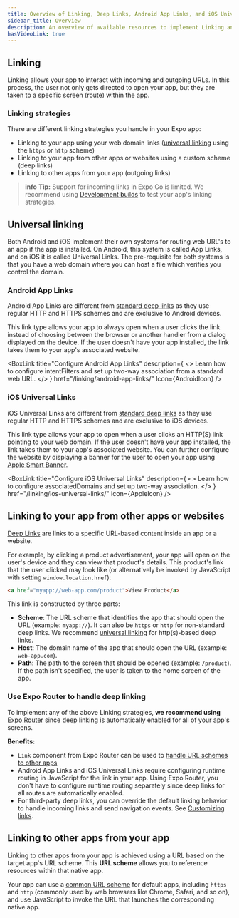 ```yaml
---
title: Overview of Linking, Deep Links, Android App Links, and iOS Universal Links
sidebar_title: Overview
description: An overview of available resources to implement Linking and Deep Links in your Expo apps.
hasVideoLink: true
---
```


## Linking

Linking allows your app to interact with incoming and outgoing URLs. In this process, the user not only gets directed to open your app, but they are taken to a specific screen (route) within the app.

### Linking strategies

There are different linking strategies you handle in your Expo app:

- Linking to your app using your web domain links ([universal linking](#universal-linking) using the `https` or `http` scheme)
- Linking to your app from other apps or websites using a custom scheme (deep links)
- Linking to other apps from your app (outgoing links)

> **info** **Tip:** Support for incoming links in Expo Go is limited. We recommend using [Development builds](/develop/development-builds/introduction/) to test your app's linking strategies.

## Universal linking

Both Android and iOS implement their own systems for routing web URL's to an app if the app is installed. On Android, this system is called App Links, and on iOS it is called Universal Links. The pre-requisite for both systems is that you have a web domain where you can host a file which verifies you control the domain.

### Android App Links

Android App Links are different from [standard deep links](#linking-to-your-app-from-other-apps-or-websites) as they use regular HTTP and HTTPS schemes and are exclusive to Android devices.

This link type allows your app to always open when a user clicks the link instead of choosing between the browser or another handler from a dialog displayed on the device. If the user doesn't have your app installed, the link takes them to your app's associated website.

<BoxLink
  title="Configure Android App Links"
  description={
    <>
      Learn how to configure intentFilters and set up two-way association from a
      standard web URL.
    </>
  }
  href="/linking/android-app-links/"
  Icon={AndroidIcon}
/>

### iOS Universal Links

iOS Universal Links are different from [standard deep links](#linking-to-your-app-from-other-apps-or-websites) as they use regular HTTP and HTTPS schemes and are exclusive to iOS devices.

This link type allows your app to open when a user clicks an HTTP(S) link pointing to your web domain. If the user doesn't have your app installed, the link takes them to your app's associated website. You can further configure the website by displaying a banner for the user to open your app using [Apple Smart Banner](/linking/ios-universal-links/#apple-smart-banner).

<BoxLink
  title="Configure iOS Universal Links"
  description={
    <>
      Learn how to configure associatedDomains and set up two-way association.
    </>
  }
  href="/linking/ios-universal-links/"
  Icon={AppleIcon}
/>

## Linking to your app from other apps or websites

[Deep Links](https://en.wikipedia.org/wiki/Deep_linking) are links to a specific URL-based content inside an app or a website.

For example, by clicking a product advertisement, your app will open on the user's device and they can view that product's details. This product's link that the user clicked may look like (or alternatively be invoked by JavaScript with setting `window.location.href`):

```html
<a href="myapp://web-app.com/product">View Product</a>
```

This link is constructed by three parts:

- **Scheme**: The URL scheme that identifies the app that should open the URL (example: `myapp://`). It can also be `https` or `http` for non-standard deep links. We recommend [universal linking](#universal-linking) for http(s)-based deep links.
- **Host**: The domain name of the app that should open the URL (example: `web-app.com`).
- **Path**: The path to the screen that should be opened (example: `/product`). If the path isn't specified, the user is taken to the home screen of the app.

### Use Expo Router to handle deep linking

To implement any of the above Linking strategies, **we recommend using** [Expo Router](/router/introduction/) since deep linking is automatically enabled for all of your app's screens.

**Benefits:**

- `Link` component from Expo Router can be used to [handle URL schemes to other apps](/linking/into-other-apps/#expo-router)
- Android App Links and iOS Universal Links require configuring runtime routing in JavaScript for the link in your app. Using Expo Router, you don't have to configure runtime routing separately since deep links for all routes are automatically enabled.
- For third-party deep links, you can override the default linking behavior to handle incoming links and send navigation events. See [Customizing links](/router/advanced/native-intent).

## Linking to other apps from your app

Linking to other apps from your app is achieved using a URL based on the target app's URL scheme. This **URL scheme** allows you to reference resources within that native app.

Your app can use a [common URL scheme](/linking/into-other-apps/#common-url-schemes) for default apps, including `https` and `http` (commonly used by web browsers like Chrome, Safari, and so on), and use JavaScript to invoke the URL that launches the corresponding native app.